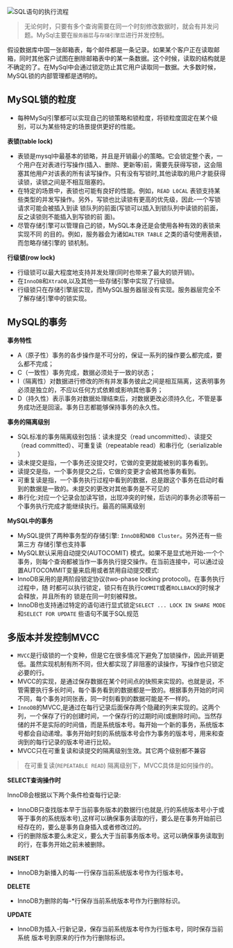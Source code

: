 
![SQL语句的执行流程](https://img-blog.csdnimg.cn/20190428211616178.png?x-oss-process=image/watermark,type_ZmFuZ3poZW5naGVpdGk,shadow_10,text_aHR0cHM6Ly9ibG9nLmNzZG4ubmV0L3UwMTAzOTEzNDI=,size_16,color_FFFFFF,t_70)
>无论何时，只要有多个查询需要在同一个时刻修改数据时，就会有并发问题。MySql主要在`服务器层`与`存储引擎层`进行并发控制。

假设数据库中国一张邮箱表，每个邮件都是一条记录。如果某个客户正在读取邮箱，同时其他客户试图在删除邮箱表中的某一条数据。这个时候，读取的结构就是不确定的了。在MySql中会通过锁定防止其它用户读取同一数据。大多数时候，MySQL锁的内部管理都是透明的。

## MySQL锁的粒度
* 每种MySql引擎都可以实现自己的锁策略和锁粒度，将锁粒度固定在某个级别，可以为某些特定的场景提供更好的性能。

**表锁(table lock)**
* 表锁是mysql中最基本的锁略，并且是开销最小的策略。它会锁定整个表，一个用户在对表进行写操作(插入、删除、更新等)前，需要先获得写锁，这会阻塞其他用户对该表的所有读写操作。只有没有写锁时,其他读取的用户才能获得读锁，读锁之间是不相互阻塞的。
* 在特定的场景中，表锁也可能有良好的性能。例如，`READ L0CAL` 表锁支持某些类型的并发写操作。另外，写锁也比读锁有更高的优先级，因此-一个写锁请求可能会被插入到读
锁队列的前面(写锁可以插入到锁队列中读锁的前面，反之读锁则不能插入到写锁的前
面)。
* 尽管存储引擎可以管理自己的锁，MySQL本身还是会使用各种有效的表锁来实现不同
的目的。例如，服务器会为诸如`ALTER TABLE` 之类的语句使用表锁，而忽略存储引擎的
锁机制。

**行级锁(row lock)**
* 行级锁可以最大程度地支持并发处理(同时也带来了最大的锁开销)。
* 在`InnoDB`和`XtraDB`,以及其他一些存储引擎中实现了行级锁。
* 行级锁只在存储引擎层实现，而MySQL服务器层没有实现。服务器层完全不了解存储引擎中的锁实现。

## MySQL的事务
**事务特性**
* A（原子性）事务的各步操作是不可分的，保证一系列的操作要么都完成，要么都不完成；
* C（一致性）事务完成，数据必须处于一致的状态；
* I（隔离性）对数据进行修改的所有并发事务彼此之间是相互隔离，这表明事务必须是独立的，不应以任何方式依赖或影响其他事务；
* D（持久性）表示事务对数据处理结束后，对数据更改必须持久化，不管是事务成功还是回滚。事务日志都能够保持事务的永久性。

**事务的隔离级别**
* SQL标准的事务隔离级别包括：读未提交（read uncommitted）、读提交（read committed）、可重复读（repeatable read）和串行化（serializable ）
* 读未提交是指，一个事务还没提交时，它做的变更就能被别的事务看到。
* 读提交是指，一个事务提交之后，它做的变更才会被其他事务看到。
* 可重复读是指，一个事务执行过程中看到的数据，总是跟这个事务在启动时看到的数据是一致的。未提交的更改对其他事务是不可见的
* 串行化:对应一个记录会加读写锁，出现冲突的时候，后访问的事务必须等前一个事务执行完成才能继续执行。最高的隔离级别

**MySQL中的事务**
* MySQL提供了两种事务型的存储引擎: `InnoDB`和`NDB Cluster`。另外还有一些第三方
存储引擎也支持事
* MySQL默认采用自动提交(AUTOCOMIT) 模式。如果不是显式地开始-一个个事务，则每个查询都被当作一事务执行提交操作。在当前连接中，可以通过设置AUTOCOMMIT变量来启用或者禁用自动提交模式:
* InnoDB采用的是两阶段锁定协议(two-phase locking protocol)。在事务执行过程中，随
时都可以执行锁定，锁只有在执行`COMMIT`或者`ROLLBACK`的时候才会释放，并且所有的
锁是在同一时刻被释放。
* InnoDB也支持通过特定的语句进行显式锁定`SELECT ... LOCK IN SHARE MODE`和`SELECT FOR UPDATE` 些语句不属于SQL规范

## 多版本并发控制MVCC
* `MVCC`是行级锁的一个变种，但是它在很多情况下避免了加锁操作，因此开销更低。虽然实现机制有所不同，但大都实现了非阻塞的读操作，写操作也只锁定必要的行。
* MVCC的实现，是通过保存数据在某个时间点的快照来实现的。也就是说，不管需要执行多长时间，每个事务看到的数据都是一致的。根据事务开始的时间不同，每个事务对同张表，同一时刻看到的数据可能是不一样的。
* `InnoDB`的MVCC,是通过在每行记录后面保存两个隐藏的列来实现的。这两个列，一个保存了行的创建时间，一个保存行的过期时间(或删除时间)。当然存储的并不是实际的时间值，而是系统版本号。每开始一个新的事务，系统版本号都会自动递增。事务开始时刻的系统版本号会作为事务的版本号，用来和查询到的每行记录的版本号进行比较。
* MVCC只在可重复读和读提交的隔离级别生效。其它两个级别都不兼容

> 在可重复读(`REPEATABLE READ`) 隔离级别下，MVCC具体是如何操作的。

**SELECT查询操作时**

InnoDB会根据以下两个条件检查每行记录:
* InnoDB只查找版本早于当前事务版本的数据行(也就是,行的系统版本号小于或等于事务的系统版本号),这样可以确保事务读取的行，要么是在事务开始前已经存在的，要么是事务自身插入或者修改过的。
* 行的删除版本要么未定义，要么大于当前事务版本号。这可以确保事务读取到的行，在事务开始之前未被删除。

**INSERT**
* InnoDB为新播入的每-一行保存当前系统版本号作为行版本号。

**DELETE**
* InnoDB为删除的每-*行保存当前系统版本号作为行删除标识。

**UPDATE**
* InnoDB为插入-行新记录，保存当前系统版本号作为行版本号，同时保存当前系统
版本号到原来的行作为行删除标识。
